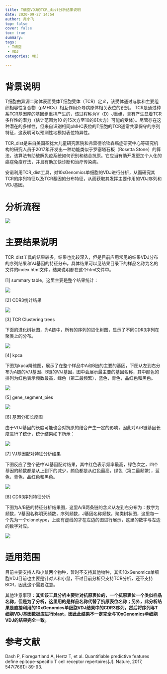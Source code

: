 ```yaml
---
title: T细胞VDJ的TCR_dist分析结果说明
date: 2020-09-27 14:54
author: 尧小飞
top: false
cover: false
toc: true
summary:
tags: 
 - T细胞
 - VDJ
categories: VDJ

---
```


# 背景说明

T细胞由异源二聚体表面受体T细胞受体（TCR）定义，该受体通过与肽和主要组织相容性复合物（pMHCs）相互作用介导病原体相关表位的识别。 TCR是通过种系TCR基因座的基因组重排产生的，该过程称为V（D）J重组，具有产生显着TCR多样性的潜力（估计范围为10 的15次方至10的61次方）可能的受体）。尽管存在这种潜在的多样性，但来自识别相同pMHC表位的T细胞的TCR通常共享保守的序列特征，这表明可以预测性地模拟表位特异性。

TCR_dist是来自美国圣犹大儿童研究医院和弗雷德哈钦森癌症研究中心等研究机构的研究人员于2017年开发出一种功能类似于罗塞塔石板（Rosetta Stone）的算法，该算法有助破解免疫系统如何识别和结合抗原。它应当有助开发更加个人化的癌症免疫疗法，并且有助加快诊断和治疗传染病。

安诺利用TCR_dist工具，对10xGenomics单细胞的VDJ进行分析，从而研究其TCR的序列特征以及TCR基因的分布特征，从而获取其发挥主要作用的VDJ序列和VDJ基因。

# 分析流程

![](https://gitee.com/yao_xiao_fei2/figupload/raw/master/安诺T细胞VDJ的TCR_dist分析结果说明/20200927144932.png)

# 主要结果说明

TCR_dist工具的结果较多，结果也比较深入，但是目前应用常见的结果VDJ分布的序列结果和VJ基因的特征分布。具体结果可以见结果目录下的样品名称为名的文件的index.html文件，结果说明都在这个html文件中。

[1] summary table，这里主要是整个结果统计：

![](https://gitee.com/yao_xiao_fei2/figupload/raw/master/安诺T细胞VDJ的TCR_dist分析结果说明/20200927145310.png)

[2] CDR3统计结果

![](https://gitee.com/yao_xiao_fei2/figupload/raw/master/安诺T细胞VDJ的TCR_dist分析结果说明/20200927145402.png)

[3]  TCR Clustering trees

下面的进化树状图，为A链中，所有的序列的进化树图，显示了不同CDR3序列在聚类上的分布。

![](https://gitee.com/yao_xiao_fei2/figupload/raw/master/安诺T细胞VDJ的TCR_dist分析结果说明/20200927145438.png)

[4]  kpca

下图为kpca降维图，展示了在整个样品中A和B链的主要的基因，下图从左到右分布为A链的V/J基因、B链的V/J基因，图中会展示最主要的基因名称，其中颜色的排列为红色表示频数最高，绿色（第二最频繁），蓝色，青色，品红色和黑色。

![](https://gitee.com/yao_xiao_fei2/figupload/raw/master/安诺T细胞VDJ的TCR_dist分析结果说明/20200927145513.png)

[5]  gene_segment_pies

![](https://gitee.com/yao_xiao_fei2/figupload/raw/master/安诺T细胞VDJ的TCR_dist分析结果说明/20200927145547.png)

[6]  基因分布长度图

由于VDJ基因的长度可能也会对抗原的结合产生一定的影响，因此对A/B链基因长度进行了统计，统计结果如下所示：

![](https://gitee.com/yao_xiao_fei2/figupload/raw/master/安诺T细胞VDJ的TCR_dist分析结果说明/20200927145611.png)

[7] VJ基因配对特征分析结果

下图反应了整个链中VJ基因配对结果，其中红色表示频率最高，绿色次之，四个基因的频数都是从上到下的减少，颜色都是从红色最高，绿色（第二最频繁），蓝色，青色，品红色和黑色。

![](https://gitee.com/yao_xiao_fei2/figupload/raw/master/安诺T细胞VDJ的TCR_dist分析结果说明/20200927145700.png)

[8] CDR3序列特征分析

下图为A/B链的特征分析结果图，这里A/B两条链的含义从左到右分布为：数字为频数，V基因名称明天频数，序列频数，J基因名称频数，聚类树状图，这里每一个先为一个clonetype，上面有虚线的才在左边的图进行展示，这里的数字与左边的数字对应。

![](https://gitee.com/yao_xiao_fei2/figupload/raw/master/安诺T细胞VDJ的TCR_dist分析结果说明/20200927145752.png)

#  适用范围

目前主要支持人和小鼠两个物种，暂时不支持其他物种，其实10xGenomics单细胞VDJ目前也主要是针对人和小鼠，不过目前分析只支持TCR分析，还不支持BCR，因此这个需要注意。

其他注意事项：**其实该工具分析主要针对抗原表位的，一个抗原表位一个类似样品名称，但是为了分析，这里用的是样品名称代替了抗原表位名称；另外，此分析结果是直接利用的10xGenomics单细胞VDJ结果中的CDR3序列，然后将序列与T细胞VDJ基因数据库进行blast，因此此结果不一定完全与10xGenomics单细胞VDJ的结果完全一致。**

# 参考文献

Dash P, Fioregartland A, Hertz T, et al. Quantifiable predictive features define epitope-specific T cell receptor repertoires[J]. Nature, 2017, 547(7661): 89-93.